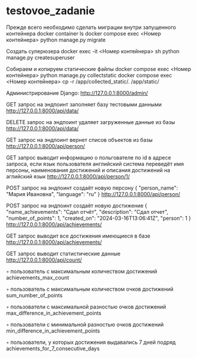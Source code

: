 # testovoe_zadanie
Прежде всего необходимо сделать миграции внутри запущенного контейнера
docker container ls
docker compose exec <Номер контейнера> python manage.py migrate

Создать суперюзера
docker exec -it <Номер контейнера> sh
python manage.py createsuperuser

Собираем и копируем статические файлы
docker compose exec <Номер контейнера> python manage.py collectstatic
docker compose exec <Номер контейнера> cp -r /app/collected_static/. /app/static/

Администрирование Django:
http://127.0.0.1:8000/admin/

GET запрос на эндпоинт заполняет базу тестовыми данными
http://127.0.0.1:8000/api/data/

DELETE запрос на эндпоинт удаляет загруженные данные из базы
http://127.0.0.1:8000/api/data/

GET запрос на эндпоинт вернет списов объектов из базы
http://127.0.0.1:8000/api/person/

GET запрос выводит информацию о польгователе по id в адресе запроса, если язык пользователя английский система переведёт имя персоны, наименования достижений и описания достижений на аглийский язык
http://127.0.0.1:8000/api/person/1/

POST запрос на эндпоинт создаёт новую персону
{
    "person_name": "Мария Ивановна",
    "language": "ru"
}
http://127.0.0.1:8000/api/person/

POST запрос на эндпоинт создаёт новую достижение
{
    "name_achievements": "Сдал отчёт",
    "description": "Сдал отчет",
    "number_of_points": 1,
    "created_on": "2024-03-16T13:06:41Z",
    "person": 1
}
http://127.0.0.1:8000/api/achievements/

GET запрос выводит все достижения имеющиеся в базе
http://127.0.0.1:8000/api/achievements/

GET запрос выводит статистические данные
http://127.0.0.1:8000/api/count/

◦ пользователь с максимальным количеством достижений
achievements_max_count

◦ пользователь с максимальным количеством очков достижений
sum_number_of_points

◦ пользователи с максимальной разностью очков достижений
max_difference_in_achievement_points

◦ пользователи с минимальной разностью очков достижений
min_difference_in_achievement_points

◦ пользователи, у которых достижения выдавались 7 дней подряд
achievements_for_7_consecutive_days
